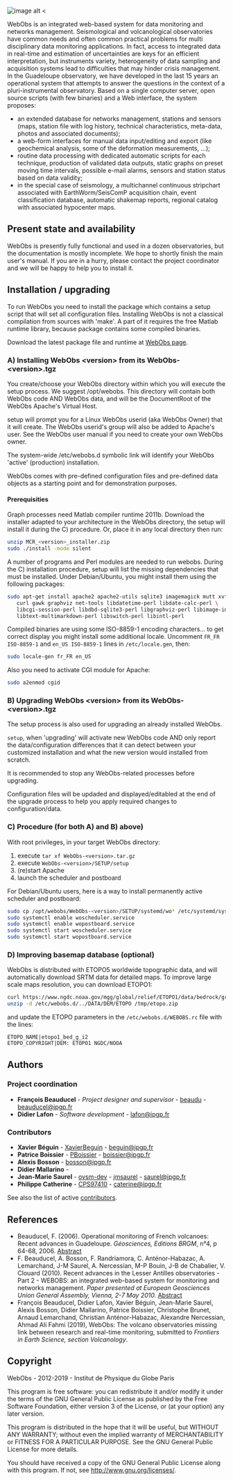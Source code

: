 ![image alt <](CODE/icons/ipgp/logo_WebObs_C110.png) 

WebObs is an integrated web-based system for data monitoring and networks management. Seismological and volcanological observatories have common needs and often common practical problems for multi disciplinary data monitoring applications. In fact, access to integrated data in real-time and estimation of uncertainties are keys for an efficient interpretation, but instruments variety, heterogeneity of data sampling and acquisition systems lead to difficulties that may hinder crisis management. In the Guadeloupe observatory, we have developed in the last 15 years an operational system that attempts to answer the questions in the context of a pluri-instrumental observatory. Based on a single computer server, open source scripts (with few binaries) and a Web interface, the system proposes:
 
- an extended database for networks management, stations and sensors (maps, station file with log history, technical characteristics, meta-data, photos and associated documents);	
- a web-form interfaces for manual data input/editing and export (like geochemical analysis, some of the deformation measurements, ...);
- routine data processing with dedicated automatic scripts for each technique, production of validated data outputs, static graphs on preset moving time intervals, possible e-mail alarms, sensors and station status based on data validity;	
- in the special case of seismology, a multichannel continuous stripchart associated with EarthWorm/SeisComP acquisition chain, event classification database, automatic shakemap reports, regional catalog with associated hypocenter maps. 	


## Present state and availability

WebObs is presently fully functional and used in a dozen observatories, but the documentation is mostly incomplete. We hope to shortly finish the main user's manual. If you are in a hurry, please contact the project coordinator and we will be happy to help you to install it. 	

## Installation / upgrading	

 To run WebObs you need to install the package which contains a setup script that will set all configuration files. Installing WebObs is not a classical compilation from sources with 'make'. A part of it requires the free Matlab runtime library, because package contains some compiled binaries.	

 Download the latest package file and runtime at [WebObs page](http://www.ipgp.fr/~beaudu/webobs.html).	


### A) Installing WebObs \<version\> from its WebObs-\<version\>.tgz	

You create/choose your WebObs directory within which you will execute the setup process. We suggest /opt/webobs. This directory will contain both	
WebObs code AND WebObs data, and will be the DocumentRoot of the WebObs Apache's Virtual Host.	

setup will prompt you for a Linux WebObs userid (aka WebObs Owner) that it will create. The WebObs userid's group will also be added to Apache's user. See the WebObs user manual if you need to create your own WebObs owner. 	

The system-wide /etc/webobs.d symbolic link will identify your WebObs 'active' (production) installation.	

WebObs comes with pre-defined configuration files and pre-defined data objects as a starting point and for demonstration purposes.	

#### Prerequisities	

Graph processes need Matlab compiler runtime 2011b. Download the installer adapted to your architecture in the WebObs directory, the setup will install it during the C) procedure. Or, place it in any local directory then run:	
 
```sh
unzip MCR_<version>_installer.zip	
sudo ./install -mode silent	
```	

A number of programs and Perl modules are needed to run webobs. During the C) installation procedure, setup will list the missing dependencies that must be installed. Under Debian/Ubuntu, you might install them using the following packages:	

```sh
sudo apt-get install apache2 apache2-utils sqlite3 imagemagick mutt xvfb \
   curl gawk graphviz net-tools libdatetime-perl libdate-calc-perl \
   libcgi-session-perl libdbd-sqlite3-perl libgraphviz-perl libimage-info-perl \
   libtext-multimarkdown-perl libswitch-perl libintl-perl
```

Compiled binaries are using some ISO-8859-1 encoding characters... to get correct display you might install some additional locale. Uncomment `FR_FR ISO-8859-1` and `en_US ISO-8859-1` lines in `/etc/locale.gen`, then:

```sh
sudo locale-gen fr_FR en_US
```	

Also you need to activate CGI module for Apache:

```sh
sudo a2enmod cgid
```	

### B) Upgrading WebObs \<version\> from its WebObs-\<version\>.tgz

The setup process is also used for upgrading an already installed WebObs.

`setup`, when 'upgrading' will activate new WebObs code AND only report the data/configuration differences that it can detect between your customized installation and what the new version would installed from scratch.

It is recommended to stop any WebObs-related processes before upgrading.

Configuration files will be updaded and displayed/editabled at the end of the upgrade process to help you apply required changes to configuration/data.


### C) Procedure (for both A) and B) above)

With root privileges, in your target WebObs directory:

1. execute  `tar xf WebObs-<version>.tar.gz`
2. execute  `WebObs-<version>/SETUP/setup`
3. (re)start Apache
4. launch the scheduler and postboard

For Debian/Ubuntu users, here is a way to install permanently active scheduler and postboard:	

```sh
sudo cp /opt/webobs/WebObs-<version>/SETUP/systemd/wo* /etc/systemd/system/
sudo systemctl enable woscheduler.service
sudo systemctl enable wopostboard.service
sudo systemctl start woscheduler.service
sudo systemctl start wopostboard.service
```

### D) Improving basemap database (optional)

WebObs is distributed with ETOPO5 worldwide topographic data, and will automatically download SRTM data for detailed maps. To improve large scale maps resolution, you can download ETOPO1:
 
```sh
curl https://www.ngdc.noaa.gov/mgg/global/relief/ETOPO1/data/bedrock/grid_registered/binary/etopo1_bed_g_i2.zip -o /tmp/etopo.zip
unzip -d /etc/webobs.d/../DATA/DEM/ETOPO /tmp/etopo.zip
```	

and update the ETOPO parameters in the `/etc/webobs.d/WEBOBS.rc` file with the lines:

```	
ETOPO_NAME|etopo1_bed_g_i2	
ETOPO_COPYRIGHT|DEM: ETOPO1 NGDC/NOOA
```	

## Authors	

### Project coordination	
* **François Beauducel** - *Project designer and supervisor* - [beaudu](https://github.com/beaudu) - beauducel@ipgp.fr
* **Didier Lafon** - *Software development* - lafon@ipgp.fr

### Contributors	

* **Xavier Béguin** - [XavierBeguin](https://github.com/XavierBeguin) - beguin@ipgp.fr
* **Patrice Boissier** - [PBoissier](https://github.com/PBoissier) - boissier@ipgp.fr	
* **Alexis Bosson** - bosson@ipgp.fr	
* **Didier Mallarino** - 	
* **Jean-Marie Saurel** - [ovsm-dev](https://github.com/ovsm-dev) - [jmsaurel](https://github.com/jmsaurel) - saurel@ipgp.fr
* **Philippe Catherine** - [CPS97410](https://github.com/CPS97410) - caterine@ipgp.fr

See also the list of active [contributors](https://github.com/IPGP/webobs/contributors).	

## References	

* Beauducel, F. (2006). Operational monitoring of French volcanoes: Recent advances in Guadeloupe. _Géosciences, Editions BRGM_, n°4, p 64-68, 2006. [Abstract](http://www.ipgp.fr/~beaudu/2006_Beauducel_Geosciences.html)	
* F. Beauducel, A. Bosson, F. Randriamora, C. Anténor-Habazac, A. Lemarchand, J-M Saurel, A. Nercessian, M-P Bouin, J-B de Chabalier, V. Clouard (2010). Recent advances in the Lesser Antilles observatories - Part 2 - WEBOBS: an integrated web-based system for monitoring and networks management. _Paper presented at European Geosciences Union General Assembly, Vienna, 2-7 May 2010._ [Abstract](http://www.ipgp.fr/~beaudu/2010_Beauducel_EGU.html)	
*  François Beauducel, Didier Lafon, Xavier Béguin, Jean-Marie Saurel, Alexis Bosson, Didier Mallarino, Patrice Boissier, Christophe Brunet, Arnaud Lemarchand, Christian Anténor-Habazac, Alexandre Nercessian, Ahmad Ali Fahmi (2019), WebObs: The volcano observatories missing link between research and real-time monitoring, submitted to *Frontiers in Earth Science, section Volcanology*.

## Copyright	

WebObs - 2012-2019 - Institut de Physique du Globe Paris

This program is free software: you can redistribute it and/or modify it under the terms of the GNU General Public License as published by the Free Software Foundation, either version 3 of the License, or (at your option) any later version.

This program is distributed in the hope that it will be useful, but WITHOUT ANY WARRANTY; without even the implied warranty of MERCHANTABILITY or FITNESS FOR A PARTICULAR PURPOSE.  See the GNU General Public License for more details.

You should have received a copy of the GNU General Public License along with this program.  If not, see <http://www.gnu.org/licenses/>.	

